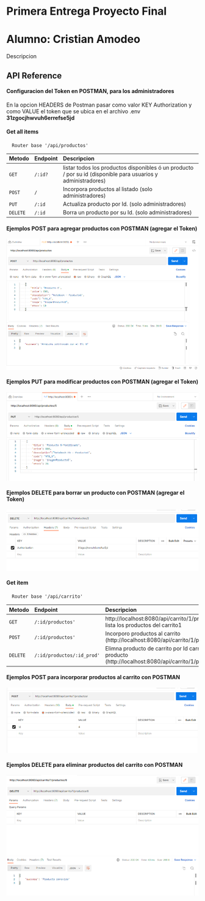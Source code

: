 
# Primera Entrega Proyecto Final
# Alumno: Cristian Amodeo

Descripcion


## API Reference

#### Configuracion del Token en POSTMAN, para los administradores
En la opcion HEADERS de Postman pasar como valor KEY Authorization 
y como VALUE el token que se ubica en el archivo .env
**31zgocjhwvuh6errefse5jd**


#### Get all items

```http
  Router base '/api/productos'
```

| Metodo | Endpoint     | Descripcion                |
| :-------- | :------- | :------------------------- |
| `GET` | `/:id?` | listar todos los productos disponibles ó un producto / por su id (disponible para usuarios y administradores) |
| `POST` | `/` | Incorpora productos al listado (solo administradores) |
| `PUT` | `/:id` | Actualiza producto por Id. (solo administradores) |
| `DELETE` | `/:id` | Borra un producto por su Id. (solo administradores) |

#### Ejemplos POST para agregar productos con POSTMAN (agregar el Token)
![POSTMAN](./src/docs/imagen1.png?raw=true "Metodo Post")

#### Ejemplos PUT para modificar productos con POSTMAN (agregar el Token)
![POSTMAN](./src/docs/imagenPut.png?raw=true "Metodo Put")

#### Ejemplos DELETE para borrar un producto con POSTMAN (agregar el Token)
![POSTMAN](./src/docs/imagenDelete.png?raw=true "Metodo Delete")


#### Get item

```http
  Router base '/api/carrito'
```
| Metodo | Endpoint     | Descripcion                |
| :-------- | :------- | :------------------------- |
| `GET` | `/:id/productos' ` | http://localhost:8080/api/carrito/1/productos lista los productos del carrito1 |
| `POST` | `/:id/productos' ` | Incorporo productos al carrito (http://localhost:8080/api/carrito/1/productos/) |
| `DELETE` | `/:id/productos/:id_prod' ` | Elimna producto de carrito por Id carrito y de producto (http://localhost:8080/api/carrito/1/productos/4) |

#### Ejemplos POST para incorporar productos al carrito con POSTMAN
![POSTMAN](./src/docs/carritoPost.png?raw=true "Metodo Post de carrito")

#### Ejemplos DELETE para eliminar productos del carrito con POSTMAN
![POSTMAN](./src/docs/carritoDelete.png?raw=true "Metodo Post de carrito")
